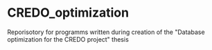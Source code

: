 # CREDO_optimization
Reporisotory for programms written during creation of the "Database optimization for the CREDO project" thesis
